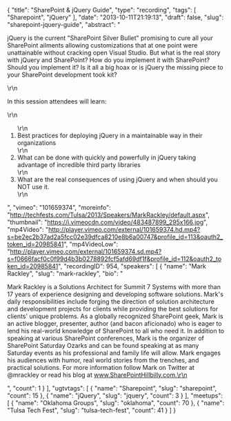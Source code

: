 {
  "title": "SharePoint & jQuery Guide",
  "type": "recording",
  "tags": [
    "Sharepoint",
    "jQuery"
  ],
  "date": "2013-10-11T21:19:13",
  "draft": false,
  "slug": "sharepoint-jquery-guide",
  "abstract": "<p>jQuery is the current \"SharePoint Silver Bullet\" promising to cure all your SharePoint ailments allowing customizations that at one point were unattainable without cracking open Visual Studio. But what is the real story with jQuery and SharePoint? How do you implement it with SharePoint? Should you implement it? Is it all a big hoax or is jQuery the missing piece to your SharePoint development took kit?</p>\r\n<p>In this session attendees will learn:</p>\r\n<ol>\r\n<li>Best practices for deploying jQuery in a maintainable way in their organizations</li>\r\n<li>What can be done with quickly and powerfully in jQuery taking advantage of incredible third party libraries</li>\r\n<li>What are the real consequences of using jQuery and when should you NOT use it.</li>\r\n</ol>",
  "vimeo": "101659374",
  "moreinfo": "http://techfests.com/Tulsa/2013/Speakers/MarkRackley/default.aspx",
  "thumbnail": "https://i.vimeocdn.com/video/483487899_295x166.jpg",
  "mp4Video": "http://player.vimeo.com/external/101659374.hd.mp4?s=be2ec2b37ad2a5fcc02e39dfca8210e8b6a00747&profile_id=113&oauth2_token_id=20985841",
  "mp4VideoLow": "http://player.vimeo.com/external/101659374.sd.mp4?s=f0666facf0c0f99d4b3b0278892fcf5afd69df1f&profile_id=112&oauth2_token_id=20985841",
  "recordingID": 954,
  "speakers": [
    {
      "name": "Mark Rackley",
      "slug": "mark-rackley",
      "bio": "<p>Mark Rackley is a Solutions Architect for Summit 7 Systems with more than 17 years of experience designing and developing software solutions. Mark's daily responsibilities include forging the direction of solution architecture and development projects for clients while providing the best solutions for clients' unique problems. As a globally recognized SharePoint geek, Mark is an active blogger, presenter, author (and bacon aficionado) who is eager to lend his real-world knowledge of SharePoint to all who need it. In addition to speaking at various SharePoint conferences, Mark is the organizer of SharePoint Saturday Ozarks and can be found speaking at as many Saturday events as his professional and family life will allow. Mark engages his audiences with humor, real world stories from the trenches, and practical solutions. For more information follow Mark on Twitter at @mrackley or read his blog at www.SharePointHillbilly.com.\r\n</p>",
      "count": 1
    }
  ],
  "ugtvtags": [
    {
      "name": "Sharepoint",
      "slug": "sharepoint",
      "count": 15
    },
    {
      "name": "jQuery",
      "slug": "jquery",
      "count": 3
    }
  ],
  "meetups": [
    {
      "name": "Oklahoma Groups",
      "slug": "oklahoma",
      "count": 70
    },
    {
      "name": "Tulsa Tech Fest",
      "slug": "tulsa-tech-fest",
      "count": 41
    }
  ]
}
